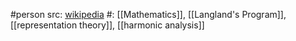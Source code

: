 #person 
src: [wikipedia](https://en.wikipedia.org/wiki/Harish_Chandra) 
#: [[Mathematics]], [[Langland's Program]], [[representation theory]], [[harmonic analysis]] 

